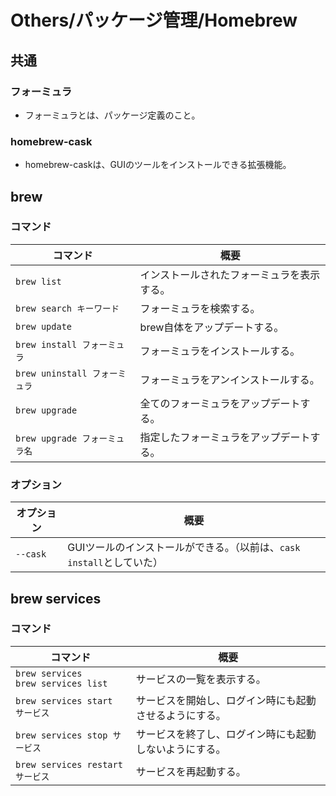 # Others/パッケージ管理/Homebrew

## 共通

### フォーミュラ

- フォーミュラとは、パッケージ定義のこと。

### homebrew-cask

- homebrew-caskは、GUIのツールをインストールできる拡張機能。

## brew

### コマンド

|コマンド|概要|
|---|---|
|`brew list`|インストールされたフォーミュラを表示する。|
|`brew search キーワード`|フォーミュラを検索する。|
|`brew update`|brew自体をアップデートする。|
|`brew install フォーミュラ`|フォーミュラをインストールする。|
|`brew uninstall フォーミュラ`|フォーミュラをアンインストールする。|
|`brew upgrade`|全てのフォーミュラをアップデートする。|
|`brew upgrade フォーミュラ名`|指定したフォーミュラをアップデートする。|

### オプション

|オプション|概要|
|---|---|
|`--cask`|GUIツールのインストールができる。（以前は、`cask install`としていた）|

## brew services

### コマンド

| コマンド                                  | 概要                                                   |
| ----------------------------------------- | ------------------------------------------------------ |
| `brew services`<br />`brew services list` | サービスの一覧を表示する。                             |
| `brew services start サービス`            | サービスを開始し、ログイン時にも起動させるようにする。 |
| `brew services stop サービス`             | サービスを終了し、ログイン時にも起動しないようにする。 |
| `brew services restart サービス`          | サービスを再起動する。                                 |
